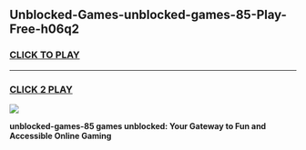 
## Unblocked-Games-unblocked-games-85-Play-Free-h06q2
<h3>
<a href="https://premium76.site?title=unblocked-games-85&ref=21A">CLICK TO PLAY</a></h3>
<hr>

<h3>
<a href="https://premium76.site?title=unblocked-games-85&ref=21A">CLICK 2 PLAY</a>
  
</h3>

<a href="https://premium76.site?title=unblocked-games-85&ref=21A"><img src="https://clearcache.store/games.png"></a>


**unblocked-games-85 games unblocked: Your Gateway to Fun and Accessible Online Gaming**
